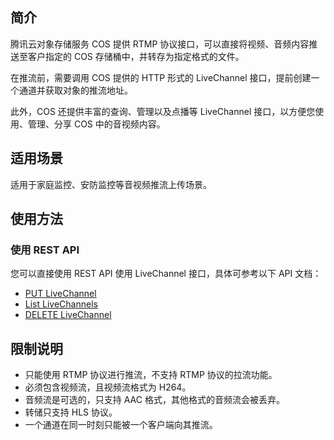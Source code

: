 ## 简介

腾讯云对象存储服务 COS 提供 RTMP 协议接口，可以直接将视频、音频内容推送至客户指定的 COS 存储桶中，并转存为指定格式的文件。

在推流前，需要调用 COS 提供的 HTTP 形式的 LiveChannel 接口，提前创建一个通道并获取对象的推流地址。

此外，COS 还提供丰富的查询、管理以及点播等 LiveChannel 接口，以方便您使用、管理、分享 COS 中的音视频内容。


## 适用场景

适用于家庭监控、安防监控等音视频推流上传场景。


## 使用方法

### 使用 REST API

您可以直接使用 REST API 使用 LiveChannel 接口，具体可参考以下 API 文档：

- [PUT LiveChannel](https://cloud.tencent.com/document/product/436/50887)
- [List LiveChannels](https://cloud.tencent.com/document/product/436/50886)
- [DELETE LiveChannel](https://cloud.tencent.com/document/product/436/50889)



## 限制说明



- 只能使用 RTMP 协议进行推流，不支持 RTMP 协议的拉流功能。
- 必须包含视频流，且视频流格式为 H264。
- 音频流是可选的，只支持 AAC 格式，其他格式的音频流会被丢弃。
- 转储只支持 HLS 协议。
- 一个通道在同一时刻只能被一个客户端向其推流。
